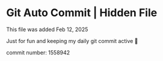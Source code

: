 # Git Auto Commit | Hidden File

This file was added Feb 12, 2025

Just for fun and keeping my daily git commit active 🤪

commit number: 1558942
